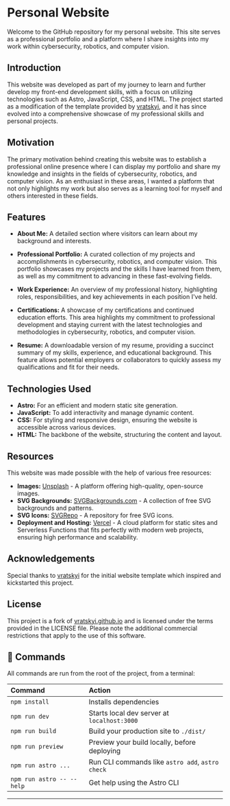 # Personal Website

Welcome to the GitHub repository for my personal website. This site serves as a professional portfolio and a platform where I share insights into my work within cybersecurity, robotics, and computer vision.

## Introduction

This website was developed as part of my journey to learn and further develop my front-end development skills, with a focus on utilizing technologies such as Astro, JavaScript, CSS, and HTML. The project started as a modification of the template provided by [vratskyi](https://github.com/vratskyi/vratskyi.github.io), and it has since evolved into a comprehensive showcase of my professional skills and personal projects.

## Motivation

The primary motivation behind creating this website was to establish a professional online presence where I can display my portfolio and share my knowledge and insights in the fields of cybersecurity, robotics, and computer vision. As an enthusiast in these areas, I wanted a platform that not only highlights my work but also serves as a learning tool for myself and others interested in these fields.

## Features

- **About Me:** A detailed section where visitors can learn about my background and interests.

- **Professional Portfolio:** A curated collection of my projects and accomplishments in cybersecurity, robotics, and computer vision. This portfolio showcases my projects and the skills I have learned from them, as well as my commitment to advancing in these fast-evolving fields.

- **Work Experience:** An overview of my professional history, highlighting roles, responsibilities, and key achievements in each position I've held.

- **Certifications:** A showcase of my certifications and continued education efforts. This area highlights my commitment to professional development and staying current with the latest technologies and methodologies in cybersecurity, robotics, and computer vision.

- **Resume:** A downloadable version of my resume, providing a succinct summary of my skills, experience, and educational background. This feature allows potential employers or collaborators to quickly assess my qualifications and fit for their needs.


## Technologies Used

- **Astro:** For an efficient and modern static site generation.
- **JavaScript:** To add interactivity and manage dynamic content.
- **CSS:** For styling and responsive design, ensuring the website is accessible across various devices.
- **HTML:** The backbone of the website, structuring the content and layout.

## Resources

This website was made possible with the help of various free resources:

- **Images:** [Unsplash](https://unsplash.com/) - A platform offering high-quality, open-source images.
- **SVG Backgrounds:** [SVGBackgrounds.com](https://www.svgbackgrounds.com/set/free-svg-backgrounds-and-patterns/) - A collection of free SVG backgrounds and patterns.
- **SVG Icons:** [SVGRepo](https://www.svgrepo.com/) - A repository for free SVG icons.
- **Deployment and Hosting:** [Vercel](https://vercel.com/about) - A cloud platform for static sites and Serverless Functions that fits perfectly with modern web projects, ensuring high performance and scalability.


## Acknowledgements

Special thanks to [vratskyi](https://github.com/vratskyi/vratskyi.github.io) for the initial website template which inspired and kickstarted this project.

## License

This project is a fork of [vratskyi.github.io](https://github.com/vratskyi/vratskyi.github.io/tree/master) and is licensed under the terms provided in the LICENSE file. Please note the additional commercial restrictions that apply to the use of this software. 


## 🧞 Commands

All commands are run from the root of the project, from a terminal:

| Command                   | Action                                           |
| :------------------------ | :----------------------------------------------- |
| `npm install`             | Installs dependencies                            |
| `npm run dev`             | Starts local dev server at `localhost:3000`      |
| `npm run build`           | Build your production site to `./dist/`          |
| `npm run preview`         | Preview your build locally, before deploying     |
| `npm run astro ...`       | Run CLI commands like `astro add`, `astro check` |
| `npm run astro -- --help` | Get help using the Astro CLI                     |
------------------------------------------------------------------------------
